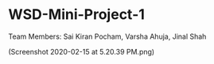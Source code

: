 # WSD-Mini-Project-1
Team Members: Sai Kiran Pocham, Varsha Ahuja, Jinal Shah

(Screenshot 2020-02-15 at 5.20.39 PM.png)

